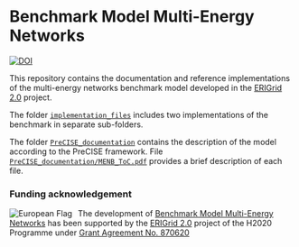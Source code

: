 # Benchmark Model Multi-Energy Networks

[![DOI](https://zenodo.org/badge/DOI/10.5281/zenodo.5735005.svg)](https://doi.org/10.5281/zenodo.5735005)

This repository contains the documentation and reference implementations of the multi-energy networks benchmark model developed in the [ERIGrid 2.0] project. 

The folder [```implementation_files```](./implementation_files) includes two implementations of the benchmark in separate sub-folders. 

The folder [```PreCISE_documentation```](./PreCISE_documentation) contains the description of the model according to the PreCISE framework. 
File [```PreCISE_documentation/MENB_ToC.pdf```](./PreCISE_documentation/MENB_ToC.pdf) provides a brief description of each file. 

### Funding acknowledgement

<img alt="European Flag" src="https://erigrid2.eu/wp-content/uploads/2020/03/europa_flag_low.jpg" align="left" style="margin-right: 10px"/> The development of [Benchmark Model Multi-Energy Networks] has been supported by the [ERIGrid 2.0] project of the H2020 Programme under [Grant Agreement No. 870620](https://cordis.europa.eu/project/id/870620)

[ERIGrid 2.0]: https://erigrid2.eu
[Benchmark Model Multi-Energy Networks]: https://github.com/ERIGrid2/benchmark-model-multi-energy-networks
